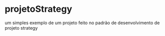 # projetoStrategy
um simples exemplo de um projeto feito no padrão de desenvolvimento de projeto strategy
